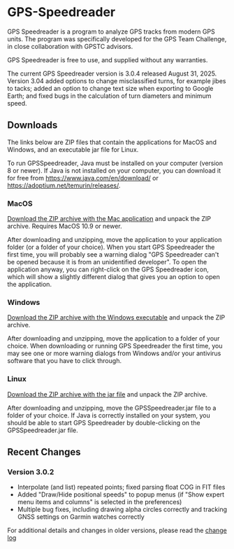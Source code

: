 # GPS-Speedreader
GPS Speedreader is a program to analyze GPS tracks from modern GPS
units. The program was specifically developed for the GPS Team
Challenge, in close collaboration with GPSTC advisors.

GPS Speedreader is free to use, and supplied without any warranties.

The current GPS Speedreader version is 3.0.4 released August 31, 2025. 
Version 3.04 added options to change misclassified turns, for example jibes to tacks; added an option to change text size when exporting to Google Earth; and fixed bugs in the calculation of turn diameters and minimum speed.

## Downloads

The links below are ZIP files that contain the applications for MacOS
and Windows, and an executable jar file for Linux.  

To run GPSSpeedreader, Java must be installed on your computer (version 8 or
newer). If Java is not installed on your computer, you can download it
for free from <https://www.java.com/en/download/> or
<https://adoptium.net/temurin/releases/>.

### MacOS

[Download the ZIP archive with the Mac application](https://github.com/prichterich/GPS-Speedreader/raw/main/download/GPSSpeedreader_Mac.zip)  and unpack the ZIP
archive. Requires MacOS 10.9 or newer.

After downloading and unzipping, move the application to your
application folder (or a folder of your choice). When you start GPS
Speedreader the first time, you will probably see a warning dialog "GPS
Speedreader can't be opened because it is from an unidentified
developer". To open the application anyway, you can right-click on the
GPS Speedreader icon, which will show a slightly different dialog that
gives you an option to open the application.

### Windows

[Download the ZIP archive with the Windows executable](https://github.com/prichterich/GPS-Speedreader/raw/main/download/GPSSpeedreader_Windows.zip) and unpack the ZIP
archive.

After downloading and unzipping, move the application to a folder of
your choice. When downloading or running GPS Speedreader the first time,
you may see one or more warning dialogs from Windows and/or your
antivirus software that you have to click through.

### Linux

[Download the ZIP archive with the jar file](https://github.com/prichterich/GPS-Speedreader/raw/main/download/GPSSpeedreader.jar.zip)
and unpack the ZIP archive.

After downloading and unzipping, move the GPSSpeedreader.jar file to a
folder of your choice. If Java is correctly installed on your system,
you should be able to start GPS Speedreader by double-clicking on the
GPSSpeedreader.jar file.

## Recent Changes

### Version 3.0.2

- Interpolate (and list) repeated points; fixed parsing float COG in FIT files
- Added "Draw/Hide positional speeds" to popup menus (if "Show expert menu items and columns" is selected in the preferences)
- Multiple bug fixes, including drawing alpha circles correctly and tracking GNSS settings on Garmin watches correctly

For additional details and changes in older versions, please read the [change log](CHANGELOG.md)
